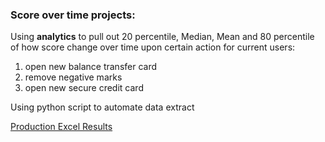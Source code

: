 ### Score over time projects:

Using **analytics** to pull out 20 percentile, Median, Mean and 80 percentile of how score change over time upon certain action for current users:
1. open new balance transfer card
2. remove negative marks
3. open new secure credit card



Using python script to automate data extract


[Production Excel Results](https://docs.google.com/spreadsheets/d/152Nt7H8kGNEjmVuHd5od_3RIfcvOqDzpSNmqeF0YsXk/edit#gid=738687915)
